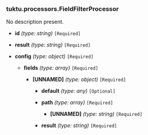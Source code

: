 ### tuktu.processors.FieldFilterProcessor
No description present.

  * **id** *(type: string)* `[Required]`

  * **result** *(type: string)* `[Required]`

  * **config** *(type: object)* `[Required]`

    * **fields** *(type: array)* `[Required]`

      * **[UNNAMED]** *(type: object)* `[Required]`

        * **default** *(type: any)* `[Optional]`

        * **path** *(type: array)* `[Required]`

          * **[UNNAMED]** *(type: string)* `[Required]`

        * **result** *(type: string)* `[Required]`

